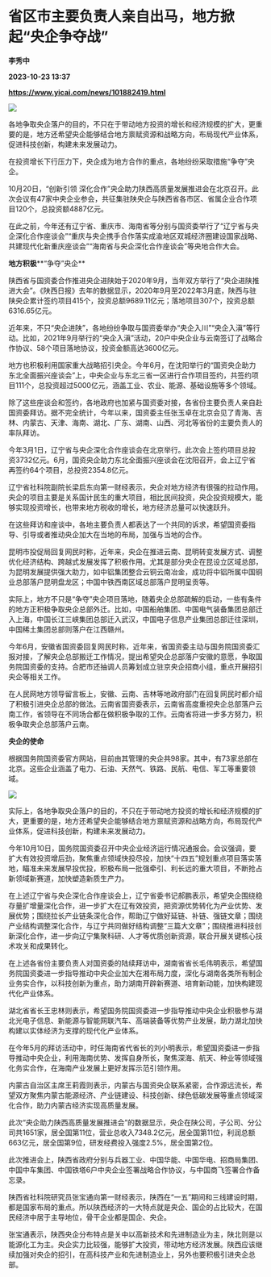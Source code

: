 # 省区市主要负责人亲自出马，地方掀起“央企争夺战”
**李秀中**

**2023-10-23 13:37**

**https://www.yicai.com/news/101882419.html**

![](https://imgcdn.yicai.com/uppics/slides/2023/10/fe8cff51fad4ca98adb8d0336a36d2e3.jpg)

各地争取央企落户的目的，不只在于带动地方投资的增长和经济规模的扩大，更重要的是，地方还希望央企能够结合地方禀赋资源和战略方向，布局现代产业体系，促进科技创新，构建未来发展动力。

在投资增长下行压力下，央企成为地方合作的重点，各地纷纷采取措施“争夺”央企。

10月20日，“创新引领 深化合作”央企助力陕西高质量发展推进会在北京召开。此次会议有47家中央企业参会，共征集驻陕央企与陕西省各市区、省属企业合作项目120个，总投资额4887亿元。

在此之前，今年还有辽宁省、重庆市、海南省等分别与国资委举行了“辽宁省与央企深化合作座谈会”“重庆与央企携手合作落实成渝地区双城经济圈建设国家战略、共建现代化新重庆座谈会”“海南省与央企深化合作座谈会”等央地合作大会。

**地方积极****“争夺”央企**

陕西省与国资委合作推进央企进陕始于2020年9月，当年双方举行了“央企进陕推进大会”。《陕西日报》去年的数据显示，2020年9月至2022年3月底，陕西与驻陕央企累计签约项目415个，投资总额9689.11亿元；落地项目307个，投资总额6316.65亿元。

近年来，不只“央企进陕”，各地纷纷争取与国资委举办“央企入川”“央企入滇”等行动。比如，2021年9月举行的“央企入滇”活动，20户中央企业与云南签订了战略合作协议、58个项目落地协议，投资金额高达3600亿元。

地方也积极利用国家重大战略招引央企。今年6月，在沈阳举行的“国资央企助力东北全面振兴座谈会”上，中央企业与东北三省一区进行合作项目签约，共签约项目111个，总投资超过5000亿元，涵盖工业、农业、能源、基础设施等多个领域。

除了这些座谈会和签约，各地政府也加紧与国资委对接，各省份主要负责人亲自赴国资委拜访。据不完全统计，今年以来，国资委主任张玉卓在北京会见了青海、吉林、内蒙古、天津、海南、湖北、广东、湖南、山西、河北等省份的主要负责人的率队拜访。

今年3月1日，辽宁省与央企深化合作座谈会在北京举行。此次会上签约项目总投资3732亿元。6月，国资央企助力东北全面振兴座谈会在沈阳召开，会上辽宁省再签约64个项目，总投资2354.8亿元。

辽宁省社科院副院长梁启东向第一财经表示，央企对地方经济有很强的拉动作用。央企的项目主要是关系国计民生的重大项目，相比民间投资，央企投资规模大，能够实现投资增长，也带来地方税收的增长，地方经济总量可以快速跃升。

在这些拜访和座谈中，各地主要负责人都表达了一个共同的诉求，希望国资委指导、引导或者推动央企加大在当地的布局，加强与当地的合作。

昆明市投促局回复网民时称，近年来，央企在推进云南、昆明转变发展方式、调整优化经济结构、跨越式发展发挥了积极作用。尤其是部分央企在昆设立区域总部，为昆明发展提供强大助力，如中铝集团整合云铜云南冶金，成功将中铝所属中国铜业总部落户昆明盘龙区；中国中铁西南区域总部落户昆明呈贡等。

实际上，地方不只是“争夺”央企项目落地，随着央企总部疏解的启动，一些有条件的地方正积极争取央企总部外迁。比如，中国船舶集团、中国电气装备集团总部迁入上海，中国长江三峡集团总部迁入武汉，中国电子信息产业集团总部迁往深圳，中国稀土集团总部则落户在江西赣州。

今年6月，安徽省国资委回复网民时称，近年来，省国资委主动与国务院国资委汇报对接，了解央企总部搬迁工作情况，提出希望央企总部落户安徽的意愿，争取国务院国资委的支持。合肥市还抽调人员筹划成立驻京央企招商小组，重点开展招引央企等相关工作。

在人民网地方领导留言板上，安徽、云南、吉林等地政府部门在回复网民时都介绍了积极引进央企总部的做法。云南省国资委表示，云南省高度重视央企总部落户云南工作，省领导在不同场合都在做积极争取的工作。云南省将进一步多方努力，积极争取央企总部落户云南。

**央企的使命**

根据国务院国资委官方网站，目前由其管理的央企共98家。其中，有73家总部在北京。这些企业涵盖了电力、石油、天然气、铁路、民航、电信、军工等重要领域。

![](https://imgcdn.yicai.com/uppics/images/2023/10/4246506ffc47ca18972d3c3ee0258bd3.jpg)

实际上，各地争取央企落户的目的，不只在于带动地方投资的增长和经济规模的扩大，更重要的是，地方还希望央企能够结合地方禀赋资源和战略方向，布局现代产业体系，促进科技创新，构建未来发展动力。

今年10月10日，国务院国资委召开中央企业经济运行情况通报会。会议强调，要扩大有效投资增后劲，聚焦重点领域快投尽投，加快“十四五”规划重点项目落实落地，瞄准未来发展早投优投，积极布局一批强牵引、利长远的重大项目，不断抢占新领域新赛道，加快塑造新质生产力。

在上述辽宁省与央企深化合作座谈会上，辽宁省委书记郝鹏表示，希望央企围绕稳存量扩增量深化合作，进一步扩大在辽有效投资，把资源优势转化为产业优势、发展优势；围绕拉长产业链条深化合作，帮助辽宁做好延链、补链、强链文章；围绕产业结构调整深化合作，与辽宁共同做好结构调整“三篇大文章”；围绕推进科技创新深化合作，进一步向辽宁集聚科研、人才等优质创新资源，联合开展关键核心技术攻关和成果转化。

在上述各省份主要负责人对国资委的陆续拜访中，湖南省省长毛伟明表示，希望国务院国资委进一步指导推动中央企业加大在湘布局力度，深化与湖南各类所有制企业务实合作，以科技创新为重点，助力湖南开辟新赛道、培育新动能，加快构建现代化产业体系。

湖北省省长王忠林则表示，希望国务院国资委进一步指导推动中央企业积极参与湖北光电子信息、新能源与智能网联汽车、高端装备等优势产业发展，助力湖北加快构建以实体经济为支撑的现代化产业体系。

在今年5月的拜访活动中，时任海南省代省长的刘小明表示，希望国资委进一步指导推动中央企业，利用海南优势、发挥自身所长，聚焦深海、航天、种业等领域强化务实合作，在海南产业发展上更好发挥示范引领作用。

内蒙古自治区主席王莉霞则表示，内蒙古与国资央企联系紧密，合作源远流长，希望双方聚焦内蒙古能源经济、产业链建设、科技创新、绿色低碳发展等重点领域深化合作，助力内蒙古经济实现高质量发展。

此次“央企助力陕西高质量发展推进会”的数据显示，央企在陕公司，子公司、分公司共1651家，居全国第11位，营业总收入7348.2亿元，居全国第11位，利润总额663亿元，居全国第9位，研发经费投入强度2.5%，居全国第2位。

此次推进会上，陕西省政府分别与兵器工业、中国华能、中国华电、招商局集团、中国中车集团、中国铁塔6户中央企业签署战略合作协议，与中国商飞签署合作备忘录。

陕西省社科院研究员张宝通向第一财经表示，陕西在“一五”期间和三线建设时期，都是国家布局的重点。所以陕西经济的一大特点就是央企、国企的占比较大，在国民经济中居于主导地位，骨干企业都是国企、央企。

张宝通表示，陕西央企分布特点是关中以高新技术和先进制造业为主，陕北则是以能源化工为主。央企实力比较强，能够扩大投资，带动地方经济发展。陕西应该继续加强对央企的招引，在高科技产业和先进制造业上，另外也要积极引进央企总部。